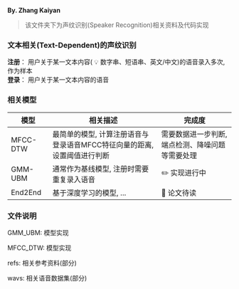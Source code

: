 **By. Zhang Kaiyan**  

>该文件夹下为声纹识别(Speaker Recognition)相关资料及代码实现  

### 文本相关(Text-Dependent)的声纹识别  

**注册**： 用户关于某一文本内容( :bulb: 数字串、短语串、英文/中文)的语音录入多次, 作为样本  
**登录**： 用户关于某一文本内容的语音  

### 相关模型
| 模型 | 相关描述 | 完成度 |
| --- | --- | --- |
| MFCC-DTW | 最简单的模型, 计算注册语音与登录语音MFCC特征向量的距离, 设置阈值进行判断 | 需要数据进一步判断, 端点检测、降噪问题等需要处理 |
| GMM-UBM | 通常作为基线模型, 注册时需要重复录入语音 |  :pencil2: 实现进行中 |
| End2End | 基于深度学习的模型, ... | :see_no_evil: 论文待读 |

### 文件说明
GMM_UBM: 模型实现

MFCC_DTW: 模型实现

refs: 相关参考资料(部分)

wavs: 相关语音数据集(部分)


